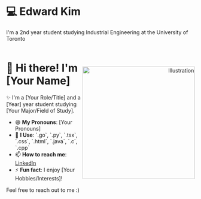 #  💻  Edward Kim

I'm a 2nd year student studying Industrial Engineering at the University of Toronto

<div style="display: flex; align-items: center;">
  <div style="flex: 1;">
    <h1>👋 Hi there! I'm [Your Name]</h1>
    <p>✨ I'm a [Your Role/Title] and a [Year] year student studying [Your Major/Field of Study].</p>
    <ul>
      <li>😄 <strong>My Pronouns</strong>: [Your Pronouns]</li>
      <li>💬 <strong>I Use</strong>: `.go`, `.py`, `.tsx`, `.css`, `.html`, `.java`, `.c`, `.cpp`</li>
      <li>📫 <strong>How to reach me</strong>: <a href="https://www.linkedin.com/in/your-profile">LinkedIn</a></li>
      <li>⚡ <strong>Fun fact</strong>: I enjoy [Your Hobbies/Interests]!</li>
    </ul>
    <p>Feel free to reach out to me :)</p>
  </div>
  <div style="flex: 1; text-align: right;">
    <img src="https://link-to-your-image.png" alt="Illustration" width="300">
  </div>
</div>
